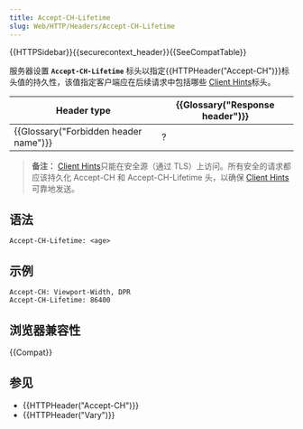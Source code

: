 ```yaml
---
title: Accept-CH-Lifetime
slug: Web/HTTP/Headers/Accept-CH-Lifetime
---
```


{{HTTPSidebar}}{{securecontext_header}}{{SeeCompatTable}}

服务器设置 **`Accept-CH-Lifetime`** 标头以指定{{HTTPHeader("Accept-CH")}}标头值的持久性，该值指定客户端应在后续请求中包括哪些 [Client Hints](/zh-CN/docs/Glossary/Client_hints)标头。

| Header type                           | {{Glossary("Response header")}} |
| ------------------------------------- | ------------------------------- |
| {{Glossary("Forbidden header name")}} | ?                               |

> **备注：** [Client Hints](/zh-CN/docs/Glossary/Client_hints)只能在安全源（通过 TLS）上访问。所有安全的请求都应该持久化 Accept-CH 和 Accept-CH-Lifetime 头，以确保 [Client Hints](/zh-CN/docs/Glossary/Client_hints)可靠地发送。

## 语法

```plain
Accept-CH-Lifetime: <age>
```

## 示例

```plain
Accept-CH: Viewport-Width, DPR
Accept-CH-Lifetime: 86400
```

## 浏览器兼容性

{{Compat}}

## 参见

- {{HTTPHeader("Accept-CH")}}
- {{HTTPHeader("Vary")}}
